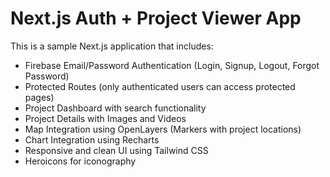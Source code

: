 # Next.js Auth + Project Viewer App

This is a sample Next.js application that includes:

- Firebase Email/Password Authentication (Login, Signup, Logout, Forgot Password)
- Protected Routes (only authenticated users can access protected pages)
- Project Dashboard with search functionality
- Project Details with Images and Videos
- Map Integration using OpenLayers (Markers with project locations)
- Chart Integration using Recharts
- Responsive and clean UI using Tailwind CSS
- Heroicons for iconography
